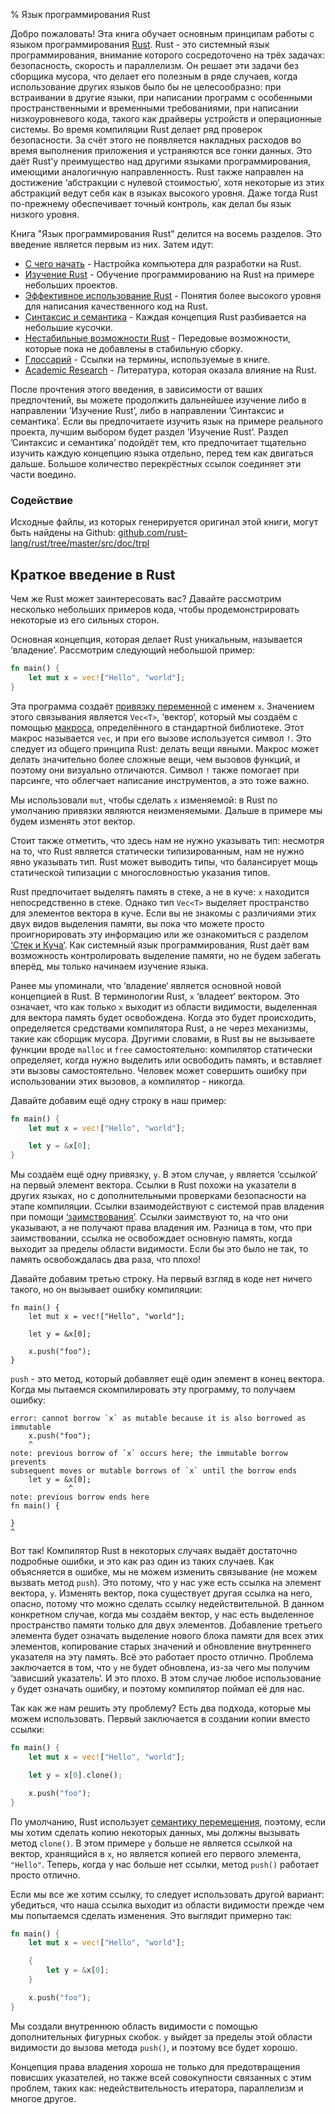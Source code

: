 % Язык программирования Rust

Добро пожаловать! Эта книга обучает основным принципам работы с языком
программирования [Rust][rust]. Rust - это системный язык программирования,
внимание которого сосредоточено на трёх задачах: безопасность, скорость и
параллелизм. Он решает эти задачи без сборщика мусора, что делает его полезным в
ряде случаев, когда использование других языков было бы не целесообразно: при
встраивании в другие языки, при написании программ с особенными
пространственными и временными требованиями, при написании низкоуровневого кода,
такого как драйверы устройств и операционные системы. Во время компиляции
Rust делает ряд проверок безопасности. За счёт этого не появляется накладных
расходов во время выполнения приложения и устраняются все гонки данных.
Это даёт Rust'у преимущество над другими языками программирования, имеющими
аналогичную направленность. Rust также направлен на достижение ‘абстракции с
нулевой стоимостью‘, хотя некоторые из этих абстракций ведут себя как в языках
высокого уровня. Даже тогда Rust по-прежнему обеспечивает точный контроль, как
делал бы язык низкого уровня.

[rust]: http://rust-lang.org

Книга "Язык программирования Rust" делится на восемь разделов. Это введение
является первым из них. Затем идут:

* [C чего начать][gs] - Настройка компьютера для разработки на Rust.
* [Изучение Rust][lr] - Обучение программированию на Rust на примере небольших
проектов.
* [Эффективное использование Rust][er] - Понятия более высокого уровня для
написания качественного код на Rust.
* [Синтаксис и семантика][ss] - Каждая концепция Rust разбивается на небольшие
кусочки.
* [Нестабильные возможности Rust][nr] - Передовые возможности, которые пока не
добавлены в стабильную сборку.
* [Глоссарий][gl] - Ссылки на термины, используемые в книге.
* [Academic Research][ar] - Литература, которая оказала влияние на Rust.

[gs]: getting-started.html
[lr]: learn-rust.html
[er]: effective-rust.html
[ss]: syntax-and-semantics.html
[nr]: nightly-rust.html
[gl]: glossary.html
[ar]: academic-research.html

После прочтения этого введения, в зависимости от ваших предпочтений, вы можете
продолжить дальнейшее изучение либо в направлении ’Изучение Rust’, либо в
направлении ’Синтаксис и семантика’. Если вы предпочитаете изучить язык на
примере реального проекта, лучшим выбором будет раздел ’Изучение Rust’.
Раздел ’Синтаксис и семантика’ подойдёт тем, кто предпочитает тщательно изучить
каждую концепцию языка отдельно, перед тем как двигаться дальше.
Большое количество перекрёстных ссылок соединяет эти части воедино.

### Содействие

Исходные файлы, из которых генерируется оригинал этой книги, могут быть найдены
на Github:
[github.com/rust-lang/rust/tree/master/src/doc/trpl](https://github.com/rust-lang/rust/tree/master/src/doc/trpl)

## Краткое введение в Rust

Чем же Rust может заинтересовать вас? Давайте рассмотрим несколько небольших
примеров кода, чтобы продемонстрировать некоторые из его сильных сторон.

Основная концепция, которая делает Rust уникальным, называется ‘владение’.
Рассмотрим следующий небольшой пример:

```rust
fn main() {
    let mut x = vec!["Hello", "world"];
}
```

Эта программа создаёт [привязку переменной][var] с именем `x`. Значением этого
связывания является `Vec<T>`, ‘вектор‘, который мы создаём с помощью
[макроса][macro], определённого в стандартной библиотеке. Этот макрос называется
`vec`, и при его вызове используется символ `!`. Это следует из общего принципа
Rust: делать вещи явными. Макрос может делать значительно более сложные вещи,
чем вызовов функций, и поэтому они визуально отличаются. Символ `!` также
помогает при парсинге, что облегчает написание инструментов, а это тоже важно.

Мы использовали `mut`, чтобы сделать `x` изменяемой: в Rust по умолчанию
привязки являются неизменяемыми. Дальше в примере мы будем изменять этот вектор.

Стоит также отметить, что здесь нам не нужно указывать тип: несмотря на то, что
Rust является статически типизированным, нам не нужно явно указывать тип. Rust
может выводить типы, что балансирует мощь статической типизации с
многословностью указания типов.

Rust предпочитает выделять память в стеке, а не в куче: `x` находится
непосредственно в стеке. Однако тип `Vec<T>` выделяет пространство для
элементов вектора в куче. Если вы не знакомы с различиями этих двух видов
выделения памяти, вы пока что можете просто проигнорировать эту информацию
или же ознакомиться с разделом [‘Стек и Куча‘][heap]. Как системный язык
программирования, Rust даёт вам возможность контролировать выделение памяти, но
не будем забегать вперёд, мы только начинаем изучение языка.

[var]: variable-bindings.html
[macro]: macros.html
[heap]: the-stack-and-the-heap.html

Ранее мы упоминали, что ‘владение‘ является основной новой концепцией в Rust.
В терминологии Rust, `x` ‘владеет‘ вектором. Это означает, что как только `x`
выходит из области видимости, выделенная для вектора память будет освобождена.
Когда это будет происходить, определяется средствами компилятора Rust, а не
через механизмы, такие как сборщик мусора. Другими словами, в Rust вы не
вызываете функции вроде `malloc` и `free` самостоятельно: компилятор статически
определяет, когда нужно выделить или освободить память, и вставляет эти вызовы
самостоятельно. Человек может совершить ошибку при использовании этих вызовов,
а компилятор - никогда.

Давайте добавим ещё одну строку в наш пример:

```rust
fn main() {
    let mut x = vec!["Hello", "world"];

    let y = &x[0];
}
```

Мы создаём ещё одну привязку, `y`. В этом случае, `y` является ‘ссылкой‘ на
первый элемент вектора. Ссылки в Rust похожи на указатели в других языках, но с
дополнительными проверками безопасности на этапе компиляции. Ссылки
взаимодействуют с системой прав владения при помощи [‘заимствования’][borrowing].
Ссылки заимствуют то, на что они указывают, а не получают права владения им.
Разница в том, что при заимствовании, ссылка не освобождает основную память,
когда выходит за пределы области видимости. Если бы это было не так, то память
освобождалась два раза, что плохо!

[borrowing]: references-and-borrowing.html

Давайте добавим третью строку. На первый взгляд в коде нет ничего такого, но он
вызывает ошибку компиляции:

```rust,ignore
fn main() {
    let mut x = vec!["Hello", "world"];

    let y = &x[0];

    x.push("foo");
}
```

`push` - это метод, который добавляет ещё один элемент в конец вектора. Когда мы
пытаемся скомпилировать эту программу, то получаем ошибку:

```text
error: cannot borrow `x` as mutable because it is also borrowed as immutable
    x.push("foo");
    ^
note: previous borrow of `x` occurs here; the immutable borrow prevents
subsequent moves or mutable borrows of `x` until the borrow ends
    let y = &x[0];
             ^
note: previous borrow ends here
fn main() {

}
^
```

Вот так! Компилятор Rust в некоторых случаях выдаёт достаточно подробные ошибки,
и это как раз один из таких случаев. Как объясняется в ошибке, мы не можем
изменить связывание (не можем вызвать метод `push`). Это потому, что у нас уже
есть ссылка на элемент вектора, `y`. Изменять вектор, пока существует другая
ссылка на него, опасно, потому что можно сделать ссылку недействительной. В
данном конкретном случае, когда мы создаём вектор, у нас есть выделенное
пространство памяти только для двух элементов. Добавление третьего элемента
будет означать выделение нового блока памяти для всех этих элементов,
копирование старых значений и обновление внутреннего указателя на эту память.
Всё это работает просто отлично. Проблема заключается в том, что `y` не будет
обновлена, из-за чего мы получим ‘зависший указатель‘. И это плохо. В этом
случае любое использование `y` будет означать ошибку, и поэтому компилятор
поймал её для нас.

Так как же нам решить эту проблему? Есть два подхода, которые мы можем
использовать. Первый заключается в создании копии вместо ссылки:

```rust
fn main() {
    let mut x = vec!["Hello", "world"];

    let y = x[0].clone();

    x.push("foo");
}
```

По умолчанию, Rust использует [семантику перемещения][move], поэтому, если мы
хотим сделать копию некоторых данных, мы должны вызывать метод `clone()`. В этом
примере `y` больше не является ссылкой на вектор, хранящийся в `x`, но является
копией его первого элемента, `"Hello"`. Теперь, когда у нас больше нет ссылки,
метод `push()` работает просто отлично.

[move]: ownership.html#move-semantics

Если мы все же хотим ссылку, то следует использовать другой вариант: убедиться,
что наша ссылка выходит из области видимости прежде чем мы попытаемся сделать
изменения. Это выглядит примерно так:

```rust
fn main() {
    let mut x = vec!["Hello", "world"];

    {
        let y = &x[0];
    }

    x.push("foo");
}
```

Мы создали внутреннюю область видимости с помощью дополнительных фигурных
скобок. `y` выйдет за пределы этой области видимости до вызова метода `push()`,
и поэтому все будет хорошо.

Концепция права владения хороша не только для предотвращения повисших
указателей, но также всей совокупности связанных с этим проблем, таких как:
недействительность итератора, параллелизм и многое другое.

